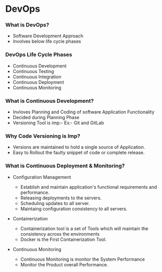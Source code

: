 # DevOps

### What is DevOps?
- Software Development Approach
- Involves below life cycle phases

### DevOps Life Cycle Phases
- Continuous Development
- Continuous Testing
- Continuous Integration
- Continuous Deployment
- Continuous Monitoring

### What is Continuous Development?
- Invloves Planning and Coding of software Application Functionality
- Decided during Planning Phase
- Versioning Tool is imp:- Ex:- Git and GitLab


### Why Code Versioning is Imp?
- Versions are maintained to hold a single source of Application.
- Easy to Rollout the faulty snippet of code or complete release.

### What is Continuous Deployment & Monitoring?
- Configuration Management
  - Establish and maintain application's functional requirements and performance.
  - Releasing deployments to the servers.
  - Scheduling updates to all server.
  - Maintaing configuration consistency to all servers.
- Containerization
  - Containerization tool is a set of Tools which will maintain the consistency across the environments
  - Docker is the First Containerization Tool.

- Continuous Monitoring
  - Continuous Monitoring is monitor the System Performance
  - Monitor the Product overall Performance.
